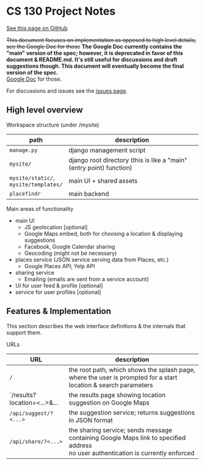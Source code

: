 # CS 130 Project Notes

[See this page on GitHub](https://github.com/rohan-varma/activity-suggestor-cs130/blob/master/NOTES.md)

<s>This document focuses on implementation as opposed to high level details; see the Google Doc for those</s> **The Google Doc currently contains the "main" version of the spec; however, it is deprecated in favor of this document & README.md. It's still useful for discussions and draft suggestions though. This document will eventually become the final version of the spec.**  
[Google Doc](https://docs.google.com/document/d/1ltMKhYdVDBOj4s401b5TbzwYUphTIoVpafdfUb2n-J4/) for those. 

For discussions and issues see the [issues page](https://github.com/rohan-varma/activity-suggestor-cs130/issues/).


## High level overview

Workspace structure (under /mysite)

| path | description |
| ---- | ----------- |
| `manage.py` | django management script |
| `mysite/` | django root directory (this is like a "main" (entry point) function) |
| `mysite/static/`, <br />`mysite/templates/` | main UI + shared assets |
| `placefindr` | main backend |

Main areas of functionality

* main UI
    * JS geolocation [optional]
    * Google Maps embed, both for choosing a location & displaying suggestions
    * Facebook, Google Calendar sharing
    * Geocoding (might not be necessary)
* places service (JSON service serving data from Places, etc.)
    * Google Places API; Yelp API
* sharing service
    * Emailing (emails are sent from a service account)
* UI for user feed & profile [optional]
* service for user profiles [optional]


## Features & Implementation

This section describes the web interface definitions & the internals that support them.

URLs

| URL | description |
| ---- | ----------- |
| `/` | the root path, which shows the splash page, where the user is prompted for a start location & search parameters |
| `/results?location=<...>&... | the results page showing location suggestion on Google Maps |
| `/api/suggest/?<...>` | the suggestion service; returns suggestions in JSON format |
| `/api/share/?<...>` | the sharing service; sends message containing Google Maps link to specified address <br/>no user authentication is currently enforced |
